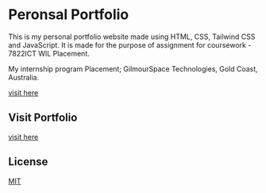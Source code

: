 # Peronsal Portfolio
This is my personal portfolio website made using HTML, CSS, Tailwind CSS and JavaScript. 
It is made for the purpose of assignment for coursework - 7822ICT WIL Placement.

My internship program Placement; GilmourSpace Technologies, Gold Coast, Australia.

[visit here](https://www.gspacetech.com/)

## Visit Portfolio

[visit here](https://aanujkhurana.github.io/index.html)

## License

[MIT](https://choosealicense.com/licenses/mit/)
